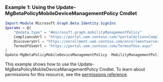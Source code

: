 ### Example 1: Using the Update-MgBetaPolicyMobileDeviceManagementPolicy Cmdlet
```powershell
Import-Module Microsoft.Graph.Beta.Identity.SignIns
$params = @{
	"@odata.type" = "#microsoft.graph.mobilityManagementPolicy"
	ComplianceUrl = "https://portal.uem.contoso.com/?portalAction=Compliance"
	DiscoveryUrl = "https://enrollment.uem.contoso.com/enrollmentserver/discovery.svc"
	TermsOfUseUrl = "https://portal.uem.contoso.com/TermsofUse.aspx"
}
Update-MgBetaPolicyMobileDeviceManagementPolicy -MobilityManagementPolicyId $mobilityManagementPolicyId -BodyParameter $params
```
This example shows how to use the Update-MgBetaPolicyMobileDeviceManagementPolicy Cmdlet.
To learn about permissions for this resource, see the [permissions reference](/graph/permissions-reference).
